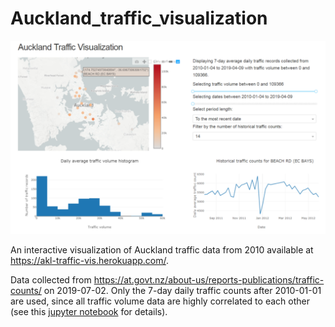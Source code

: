 # Auckland_traffic_visualization

<img src="images/app.png" width = "800">

An interactive visualization of Auckland traffic data from 2010 available at https://akl-traffic-vis.herokuapp.com/.

Data collected from https://at.govt.nz/about-us/reports-publications/traffic-counts/ on 2019-07-02.
Only the 7-day daily traffic counts after 2010-01-01 are used, since all traffic volume data 
are highly correlated to each other (see this [jupyter notebook](https://github.com/klin059/Auckland_traffic_analysis/blob/master/1_data_cleaning.ipynb) for details).
